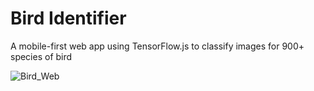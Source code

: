 # Bird Identifier

A mobile-first web app using TensorFlow.js to classify images for 900+ species of bird

![Bird_Web](https://user-images.githubusercontent.com/123252597/215339869-c12b0e69-f8dc-4284-8d4a-45cb54c2b570.png)
